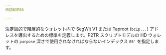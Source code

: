 ```yaml
---
用語BIP86

---
```

決定論的で階層的なウォレット内で SegWit V1 または Taproot (`bc1p...`) アドレスを導出するための標準を定義します。P2TR スクリプトモデルの HD ウォレットの `purpose` 深さで使用されなければならないインデックス `86'` を指定します。